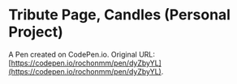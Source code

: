 # Tribute Page, Candles (Personal Project)

A Pen created on CodePen.io. Original URL: [https://codepen.io/rochonmm/pen/dyZbyYL](https://codepen.io/rochonmm/pen/dyZbyYL).

